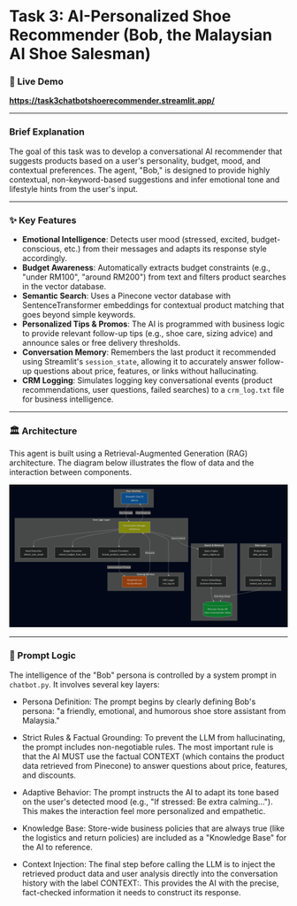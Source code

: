 # Task 3: AI-Personalized Shoe Recommender (Bob, the Malaysian AI Shoe Salesman)

### 🔴 Live Demo
**https://task3chatbotshoerecommender.streamlit.app/**


---

### Brief Explanation

The goal of this task was to develop a conversational AI recommender that suggests products based on a user's personality, budget, mood, and contextual preferences. The agent, "Bob," is designed to provide highly contextual, non-keyword-based suggestions and infer emotional tone and lifestyle hints from the user's input.

---

### ✨ Key Features

- **Emotional Intelligence**: Detects user mood (stressed, excited, budget-conscious, etc.) from their messages and adapts its response style accordingly.
- **Budget Awareness**: Automatically extracts budget constraints (e.g., "under RM100", "around RM200") from text and filters product searches in the vector database.
- **Semantic Search**: Uses a Pinecone vector database with SentenceTransformer embeddings for contextual product matching that goes beyond simple keywords.
- **Personalized Tips & Promos**: The AI is programmed with business logic to provide relevant follow-up tips (e.g., shoe care, sizing advice) and announce sales or free delivery thresholds.
- **Conversation Memory**: Remembers the last product it recommended using Streamlit's `session_state`, allowing it to accurately answer follow-up questions about price, features, or links without hallucinating.
- **CRM Logging**: Simulates logging key conversational events (product recommendations, user questions, failed searches) to a `crm_log.txt` file for business intelligence.

---

### 🏛️ Architecture

This agent is built using a Retrieval-Augmented Generation (RAG) architecture. The diagram below illustrates the flow of data and the interaction between components.

![Task 3 Architecture Diagram](task_3_diagram.png)


---

### 🧠 Prompt Logic

The intelligence of the "Bob" persona is controlled by a  system prompt in `chatbot.py`. It involves several key layers:

- Persona Definition: The prompt begins by clearly defining Bob's persona: "a friendly, emotional, and humorous shoe store assistant from Malaysia."

- Strict Rules & Factual Grounding: To prevent the LLM from hallucinating, the prompt includes non-negotiable rules. The most important rule is that the AI MUST use the factual CONTEXT (which contains the product data retrieved from Pinecone) to answer questions about price, features, and discounts.

- Adaptive Behavior: The prompt instructs the AI to adapt its tone based on the user's detected mood (e.g., "If stressed: Be extra calming..."). This makes the interaction feel more personalized and empathetic.

- Knowledge Base: Store-wide business policies that are always true (like the logistics and return policies) are included as a "Knowledge Base" for the AI to reference.

- Context Injection: The final step before calling the LLM is to inject the retrieved product data and user analysis directly into the conversation history with the label CONTEXT:. This provides the AI with the precise, fact-checked information it needs to construct its response.